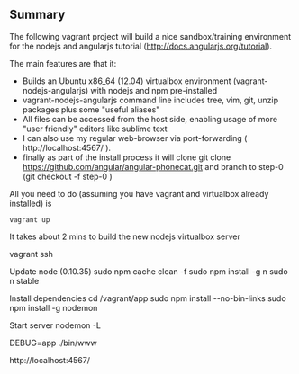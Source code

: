 Summary
-------

The following vagrant project will build a nice sandbox/training environment for the nodejs and angularjs tutorial (http://docs.angularjs.org/tutorial).

The main features are that it:
* Builds an Ubuntu x86_64 (12.04) virtualbox environment (vagrant-nodejs-angularjs) with nodejs and npm pre-installed  
* vagrant-nodejs-angularjs command line includes tree, vim, git, unzip packages plus some "useful aliases"
* All files can be accessed from the host side, enabling usage of more "user friendly" editors like sublime text
* I can also use my regular web-browser via port-forwarding ( http://localhost:4567/ ).
* finally as part of the install process it will clone git clone https://github.com/angular/angular-phonecat.git and branch to step-0 (git checkout -f step-0 )

All you need to do (assuming you have vagrant and virtualbox already installed) is

    vagrant up

It takes about 2 mins to build the new nodejs virtualbox server

vagrant ssh

Update node (0.10.35)
sudo npm cache clean -f
sudo npm install -g n
sudo n stable

Install dependencies
cd /vagrant/app
sudo npm install --no-bin-links
sudo npm install -g nodemon

Start server
nodemon -L

DEBUG=app ./bin/www

http://localhost:4567/


